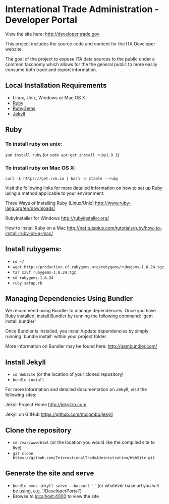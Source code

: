 # International Trade Administration - Developer Portal

View the site here: http://developer.trade.gov

This project includes the source code and content for the ITA Developer website.

The goal of the project to expose ITA data sources to the public under a common taxonomy which allows for the the general public to more easily consume both trade and export information.

## Local Installation Requirements

- Linux, Unix, Windows or Mac OS X
- [Ruby](http://www.ruby-lang.org/en/downloads/)
- [RubyGems](http://rubygems.org/pages/download)
- [Jekyll](http://jekyllrb.com)


## Ruby

### To install ruby on unix:

`yum install ruby` (or `sudo apt-get install ruby1.9.1`)


### To install ruby on Mac OS X:

`curl -L https://get.rvm.io | bash -s stable --ruby`

Visit the following links for more detailed information on how to set up Ruby using a method applicable to your environment:

Three Ways of Installing Ruby (Linux/Unix)
http://www.ruby-lang.org/en/downloads/
 
RubyInstaller for Windows
http://rubyinstaller.org/

How to Install Ruby on a Mac
http://net.tutsplus.com/tutorials/ruby/how-to-install-ruby-on-a-mac/


## Install rubygems: 

- `cd ~/`
- `wget http://production.cf.rubygems.org/rubygems/rubygems-1.8.24.tgz`
- `tar xzvf rubygems-1.8.24.tgz`
- `cd rubygems-1.8.24`
- `ruby setup.rb`


## Managing Dependencies Using Bundler

We recommend using Bundler to manage dependencies. Once you have Ruby installed, install Bundler by running the following command: 'gem install bundler'

Once Bundler is installed, you install/update dependencies by simply running 'bundle install' within your project folder.

More information on Bundler may be found here: http://gembundler.com/


## Install Jekyll

- `cd WebSite` (or the location of your cloned repository)
- `bundle install`

For more information and detailed documentation on Jekyll, visit the following sites:

Jekyll Project Home
http://jekyllrb.com

Jekyll on GitHub
https://github.com/mojombo/jekyll


## Clone the repository

- `cd /var/www/html` (or the location you would like the compiled site to live)
- `git clone https://github.com/InternationalTradeAdministration/WebSite.git`


## Generate the site and serve

- `bundle exec jekyll serve --baseurl ''` (or whatever base url you will be using, e.g. '/DeveloperPortal')
- Browse to [localhost:4000](http://localhost:4000) to view the site

